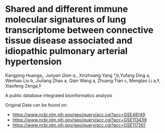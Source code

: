 # Shared and different immune molecular signatures of lung transcriptome between connective tissue disease associated and idiopathic pulmonary arterial hypertension
Kangping Huanga,*, Junyan Qian a,*, Xinzhuang Yang *,b,Yufang Ding a, Wenhao Liu b, Jiuliang Zhao a, Qian Wang a, Zhuang Tian c, Mengtao Li a,‡, Xiaofeng Zenga,‡

A public database integrated bioinformatics analysis

Original Data can be found on:
- https://www.ncbi.nlm.nih.gov/geo/query/acc.cgi?acc=GSE48149
- https://www.ncbi.nlm.nih.gov/geo/query/acc.cgi?acc=GSE113439
- https://www.ncbi.nlm.nih.gov/geo/query/acc.cgi?acc=GSE117261
